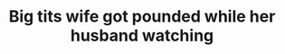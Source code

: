 ---
layout: post
title: Big tits wife got pounded while her husband watching
duration: '10:10'
view: 225
rate: 2
video: 'http://fantasti.cc/embed/413715'
category: 
 - black
 - blonde
 - busty
 - curvy
 - milf
 - rough
 - wife
tags: 
 - big-black-cock
priority: 0.9
changefreq: daily
---